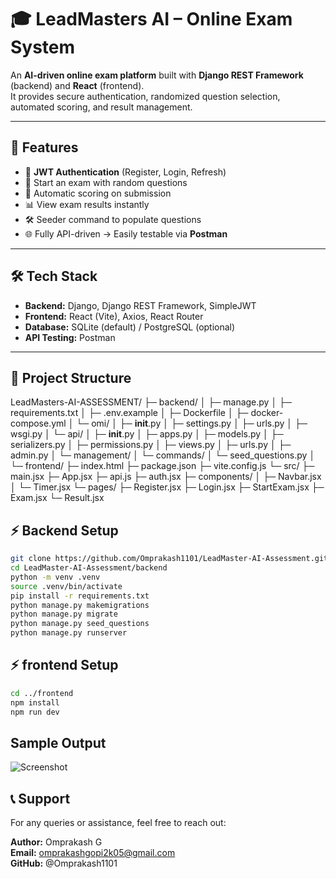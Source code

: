 # 🎓 LeadMasters AI – Online Exam System

An **AI-driven online exam platform** built with **Django REST Framework** (backend) and **React** (frontend).  
It provides secure authentication, randomized question selection, automated scoring, and result management.

---

## **🚀 Features**
- 🔐 **JWT Authentication** (Register, Login, Refresh)
- 📝 Start an exam with random questions
- 🧠 Automatic scoring on submission
- 📊 View exam results instantly
- 🛠 Seeder command to populate questions
- 🌐 Fully API-driven → Easily testable via **Postman**

---

## **🛠️ Tech Stack**
- **Backend:** Django, Django REST Framework, SimpleJWT
- **Frontend:** React (Vite), Axios, React Router
- **Database:** SQLite (default) / PostgreSQL (optional)
- **API Testing:** Postman

---

## **📂 Project Structure**

LeadMasters-AI-ASSESSMENT/
├─ backend/
│ ├─ manage.py
│ ├─ requirements.txt
│ ├─ .env.example
│ ├─ Dockerfile
│ ├─ docker-compose.yml
│ └─ omi/
│ ├─ __init__.py
│ ├─ settings.py
│ ├─ urls.py
│ ├─ wsgi.py
│ └─ api/
│ ├─ __init__.py
│ ├─ apps.py
│ ├─ models.py
│ ├─ serializers.py
│ ├─ permissions.py
│ ├─ views.py
│ ├─ urls.py
│ ├─ admin.py
│ └─ management/
│ └─ commands/
│ └─ seed_questions.py
│
└─ frontend/
├─ index.html
├─ package.json
├─ vite.config.js
└─ src/
├─ main.jsx
├─ App.jsx
├─ api.js
├─ auth.jsx
├─ components/
│ ├─ Navbar.jsx
│ └─ Timer.jsx
└─ pages/
├─ Register.jsx
├─ Login.jsx
├─ StartExam.jsx
├─ Exam.jsx
└─ Result.jsx

## **⚡ Backend Setup**
```bash
git clone https://github.com/Omprakash1101/LeadMaster-AI-Assessment.git
cd LeadMaster-AI-Assessment/backend
python -m venv .venv
source .venv/bin/activate 
pip install -r requirements.txt
python manage.py makemigrations
python manage.py migrate
python manage.py seed_questions
python manage.py runserver
```
## **⚡ frontend Setup**
```bash
cd ../frontend
npm install
npm run dev
```

## **Sample Output**
![Screenshot](https://github.com/Omprakash1101/LeadMaster-AI-Assessment/img/1.png)

## **📞 Support**

For any queries or assistance, feel free to reach out:

**Author:** Omprakash G<br>
**Email:** omprakashgopi2k05@gmail.com<br>
**GitHub:** @Omprakash1101